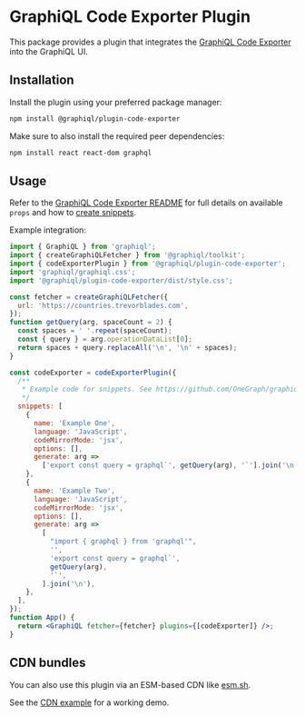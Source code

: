 # GraphiQL Code Exporter Plugin

This package provides a plugin that integrates the
[GraphiQL Code Exporter](https://github.com/OneGraph/graphiql-code-exporter) into the GraphiQL UI.

## Installation

Install the plugin using your preferred package manager:

```sh
npm install @graphiql/plugin-code-exporter
```

Make sure to also install the required peer dependencies:

```sh
npm install react react-dom graphql
```

## Usage

Refer to the
[GraphiQL Code Exporter README](https://github.com/OneGraph/graphiql-code-exporter) for full details on available `props` and how to [create snippets](https://github.com/OneGraph/graphiql-code-exporter#snippets).

Example integration:

```jsx
import { GraphiQL } from 'graphiql';
import { createGraphiQLFetcher } from '@graphiql/toolkit';
import { codeExporterPlugin } from '@graphiql/plugin-code-exporter';
import 'graphiql/graphiql.css';
import '@graphiql/plugin-code-exporter/dist/style.css';

const fetcher = createGraphiQLFetcher({
  url: 'https://countries.trevorblades.com',
});
function getQuery(arg, spaceCount = 2) {
  const spaces = ' '.repeat(spaceCount);
  const { query } = arg.operationDataList[0];
  return spaces + query.replaceAll('\n', '\n' + spaces);
}

const codeExporter = codeExporterPlugin({
  /**
   * Example code for snippets. See https://github.com/OneGraph/graphiql-code-exporter#snippets for details.
   */
  snippets: [
    {
      name: 'Example One',
      language: 'JavaScript',
      codeMirrorMode: 'jsx',
      options: [],
      generate: arg =>
        ['export const query = graphql`', getQuery(arg), '`'].join('\n'),
    },
    {
      name: 'Example Two',
      language: 'JavaScript',
      codeMirrorMode: 'jsx',
      options: [],
      generate: arg =>
        [
          "import { graphql } from 'graphql'",
          '',
          'export const query = graphql`',
          getQuery(arg),
          '`',
        ].join('\n'),
    },
  ],
});
function App() {
  return <GraphiQL fetcher={fetcher} plugins={[codeExporter]} />;
}
```

## CDN bundles

You can also use this plugin via an ESM-based CDN like [esm.sh](https://esm.sh).

See the [CDN example](./example/index.html) for a working demo.
